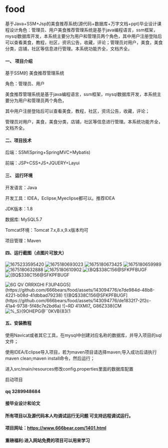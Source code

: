 # food
基于Java+SSM+Jsp的美食推荐系统(源代码+数据库+万字文档+ppt)毕业设计课程设计角色：管理员、用户美食推荐管理系统是基于java编程语言，ssm框架，mysql数据库开发，本系统主要分为用户和管理员两个角色，其中用户注册登陆后可以查看美食，教程，社区，资讯公告，收藏，评论；管理员对用户，美食，美食分类，店铺，社区等信息进行管理。本系统功能齐全，文档齐全。
#### 一、 项目介绍

基于SSM的 美食推荐管理系统

角色：管理员、用户

美食推荐管理系统是基于java编程语言，ssm框架，mysql数据库开发，本系统主要分为用户和管理员两个角色，

其中用户注册登陆后可以查看美食，教程，社区，资讯公告，收藏，评论；

管理员对用户，美食，美食分类，店铺，社区等信息进行管理。本系统功能齐全，文档齐全。

#### 二、项目技术
后端：SSM(Spring+SpringMVC+Mybatis)

前端：JSP+CSS+JS+JQUERY+Layui
#### 三、 运行环境
开发语言：Java

开发工具：IDEA，Eclipse,Myeclipse都可以。推荐IDEA

JDK版本：1.8

数据库: MySQL5.7

Tomcat环境：Tomcat 7.x,8.x,9.x版本均可

项目管理：Maven

#### 四、运行截图（点图片可放大）
![1675233595420](https://github.com/666bears/food/assets/143094776/1a6f7552-925d-41af-be5a-27579eda0a14)
![1675180693023](https://github.com/666bears/food/assets/143094776/b93b659c-4f29-4cea-a3a4-8fcf711d1d53)
![1675180673425](https://github.com/666bears/food/assets/143094776/055e2073-8649-48f0-bb55-931b95783d38)
![1675180659989](https://github.com/666bears/food/assets/143094776/8fb9cc3a-0daa-42df-8bfc-5b30bb8858f4)
![1675180632888](https://github.com/666bears/food/assets/143094776/d493e02d-6608-4a9a-9e14-5754861bd772)
![1675180610902](https://github.com/666bears/food/assets/143094776/9094c27d-7fa1-4885-86a5-f9795fa18a7d)
![{BQ$338C`156@SFKPFBUG`F](https://github.com/666bears/food/assets/143094776/5507199c-3430-4728-b941-8e886763f0d0)
![{BQ$338C`156@SFKPFBUG`F](https://github.com/666bears/food/assets/143094776/7a0a43f3-af3b-47a5-b860-3a4a8f5448e5)

![6G` QV ORRXGHI F3UP4GG5](https://github.com/666bears/food/assets/143094776/e7de984d-48b8-4221-b08d-41dbbad79238)
![{BQ$338C`156@SFKPFBUG`F](https://github.com/666bears/food/assets/143094776/de1832f7-2f2c-41a4-9738-5f48c7e2bd6a)
![~RD 41XMI7_` G86Z338{CM](https://github.com/666bears/food/assets/143094776/c48f1b10-2688-4342-8d1d-e700ba3e7162)
![%_S}{9OHEPG@``0KVB{83(1](https://github.com/666bears/food/assets/143094776/2a1004c6-6ac1-43d2-9b4c-cb8b6274d977)

#### 五、安装教程
使用Navicat或者其它工具，在mysql中创建对应名称的数据库，并导入项目的sql文件；

使用IDEA/Eclipse导入项目，若为maven项目请选择maven;导入成功后请执行maven clean;maven install命令，然后运行；

进入src/main/resources修改config.properties里面的数据库配置

启动项目



#### qq 3289948684

#### 接毕业设计和论文

#### 所有项目以及源代码本人均调试运行无问题 可支持远程调试运行。
#### 项目网址：https://www.666bear.com/1401.html


#### 重磅福利:进入网站免费的项目可以用来学习
